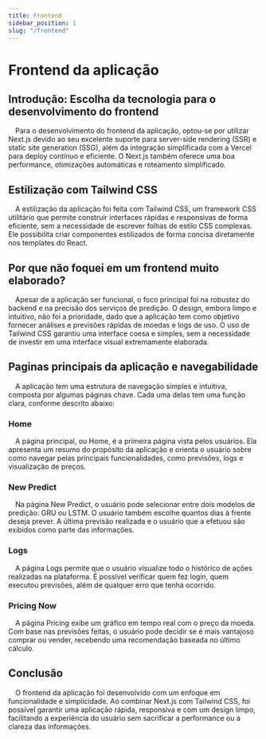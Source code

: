 ```yaml
---
title: Frontend
sidebar_position: 1
slug: "/frontend"
---
```


# Frontend da aplicação

## Introdução: Escolha da tecnologia para o desenvolvimento do frontend

&emsp;Para o desenvolvimento do frontend da aplicação, optou-se por utilizar Next.js devido ao seu excelente suporte para server-side rendering (SSR) e static site generation (SSG), além da integração simplificada com a Vercel para deploy contínuo e eficiente. O Next.js também oferece uma boa performance, otimizações automáticas e roteamento simplificado.

## Estilização com Tailwind CSS

&emsp;A estilização da aplicação foi feita com Tailwind CSS, um framework CSS utilitário que permite construir interfaces rápidas e responsivas de forma eficiente, sem a necessidade de escrever folhas de estilo CSS complexas. Ele possibilita criar componentes estilizados de forma concisa diretamente nos templates do React.

## Por que não foquei em um frontend muito elaborado?

&emsp;Apesar de a aplicação ser funcional, o foco principal foi na robustez do backend e na precisão dos serviços de predição. O design, embora limpo e intuitivo, não foi a prioridade, dado que a aplicação tem como objetivo fornecer análises e previsões rápidas de moedas e logs de uso. O uso de Tailwind CSS garantiu uma interface coesa e simples, sem a necessidade de investir em uma interface visual extremamente elaborada.

## Paginas principais da aplicação e navegabilidade 

&emsp;A aplicação tem uma estrutura de navegação simples e intuitiva, composta por algumas páginas chave. Cada uma delas tem uma função clara, conforme descrito abaixo:

### Home

&emsp;A página principal, ou Home, é a primeira página vista pelos usuários. Ela apresenta um resumo do propósito da aplicação e orienta o usuário sobre como navegar pelas principais funcionalidades, como previsões, logs e visualização de preços.

### New Predict 

&emsp;Na página New Predict, o usuário pode selecionar entre dois modelos de predição: GRU ou LSTM. O usuário também escolhe quantos dias à frente deseja prever. A última previsão realizada e o usuário que a efetuou são exibidos como parte das informações.

### Logs

&emsp;A página Logs permite que o usuário visualize todo o histórico de ações realizadas na plataforma. É possível verificar quem fez login, quem executou previsões, além de qualquer erro que tenha ocorrido.

### Pricing Now

&emsp;A página Pricing exibe um gráfico em tempo real com o preço da moeda. Com base nas previsões feitas, o usuário pode decidir se é mais vantajoso comprar ou vender, recebendo uma recomendação baseada no último cálculo.

## Conclusão

&emsp;O frontend da aplicação foi desenvolvido com um enfoque em funcionalidade e simplicidade. Ao combinar Next.js com Tailwind CSS, foi possível garantir uma aplicação rápida, responsiva e com um design limpo, facilitando a experiência do usuário sem sacrificar a performance ou a clareza das informações.
